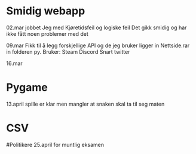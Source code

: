 # Smidig webapp

02.mar 
jobbet Jeg med Kjøretidsfeil og logiske feil
Det gikk smidig og har ikke fått noen problemer med det 

09.mar 
Fikk til å legg forskjellige API og de jeg bruker ligger in Nettside.rar in folderen py.
Bruker:
Steam
Discord
Snart twitter

16.mar

# Pygame
13.april
spille er klar men mangler at snaken skal ta til seg maten

# CSV



#Politikere
25.april for muntlig eksamen
